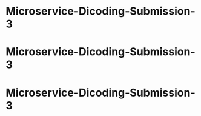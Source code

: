 # Microservice-Dicoding-Submission-3
# Microservice-Dicoding-Submission-3
# Microservice-Dicoding-Submission-3
